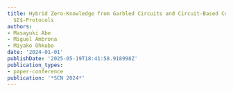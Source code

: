 ```yaml
---
title: Hybrid Zero-Knowledge from Garbled Circuits and Circuit-Based Composition of
  $Σ$-Protocols
authors:
- Masayuki Abe
- Miguel Ambrona
- Miyako Ohkubo
date: '2024-01-01'
publishDate: '2025-05-19T18:41:58.918998Z'
publication_types:
- paper-conference
publication: '*SCN 2024*'
---
```

